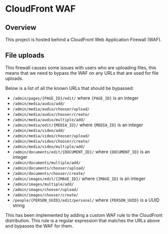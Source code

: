 # CloudFront WAF

## Overview

This project is hosted behind a CloudFront Web Application Firewall (WAF).


## File uploads

This firewall causes some issues with users who are uploading files, this means that we need to bypass the WAF on any URLs that are used for file uploads.

Below is a list of all the known URLs that should be bypassed:

- `/admin/pages/{PAGE_ID}/edit/` where `{PAGE_ID}` is an integer
- `/admin/media/audio/add/`
- `/admin/media/audio/chooser/upload/`
- `/admin/media/audio/chooser/create/`
- `/admin/media/audio/multiple/add/`
- `/admin/media/edit/{MEDIA_ID}/` where `{MEDIA_ID}` is an integer
- `/admin/media/video/add/`
- `/admin/media/video/chooser/upload/`
- `/admin/media/video/chooser/create/`
- `/admin/media/video/multiple/add/`
- `/admin/documents/edit/{DOCUMENT_ID}/` where `{DOCUMENT_ID}` is an integer
- `/admin/documents/multiple/add/`
- `/admin/documents/chooser/upload/`
- `/admin/documents/chooser/create/`
- `/admin/images/edit/{IMAGE_ID}/` where `{IMAGE_ID}` is an integer
- `/admin/images/multiple/add/`
- `/admin/images/chooser/upload/`
- `/admin/images/chooser/create/`
- `/people/{PERSON_UUID}/edit/personal/` where `{PERSON_UUID}` is a UUID string

This has been implemented by adding a custom WAF rule to the CloudFront distribution. This rule is a regular expression that matches the URLs above and bypasses the WAF for them.
